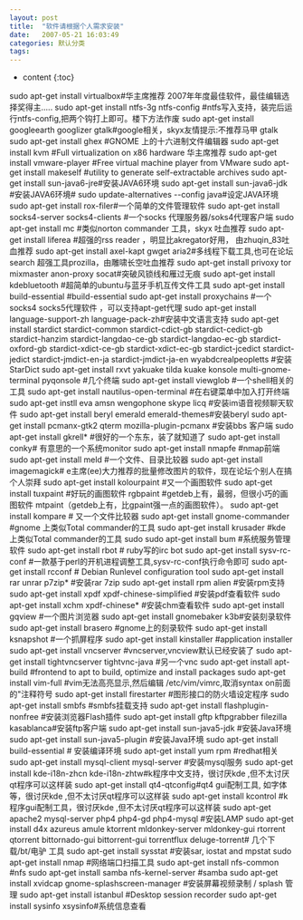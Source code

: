 ```yaml
---
layout: post
title:  "软件请根据个人需求安装"
date:   2007-05-21 16:03:49
categories: 默认分类
tags:
---
```


* content
{:toc}

sudo apt-get install virtualbox#华主席推荐 2007年年度最佳软件，最佳编辑选择奖得主..... sudo apt-get install ntfs-3g ntfs-config #ntfs写入支持，装完后运行ntfs-config,把两个钩打上即可。楼下方法作废 sudo apt-get install googleearth googlizer gtalk#google相关，skyx友情提示:不推荐马甲 gtalk sudo apt-get install ghex #GNOME 上的十六进制文件编辑器 sudo apt-get install kvm #Full virtualization on x86 hardware 华主席推荐 sudo apt-get install vmware-player #Free virtual machine player from VMware sudo apt-get install makeself #utility to generate self-extractable archives sudo apt-get install sun-java6-jre#安装JAVA6环境 sudo apt-get install sun-java6-jdk #安装JAVA6环境# sudo update-alternatives --config java#设定JAVA环境 sudo apt-get install rox-filer#一个简单的文件管理软件 sudo apt-get install socks4-server socks4-clients #一个socks 代理服务器/soks4代理客户端 sudo apt-get install mc #类似norton commander 工具，skyx 吐血推荐 sudo apt-get install liferea #超强的rss reader ，明显比akregator好用， 由zhuqin_83吐血推荐 sudo apt-get install axel-kapt gwget aria2#多线程下载工具,也可在论坛search 超强工具prozilla，由雕啸长空吐血推荐 sudo apt-get install privoxy tor mixmaster anon-proxy socat#突破风锁线和雁过无痕 sudo apt-get install kdebluetooth #超简单的ubuntu与蓝牙手机互传文件工具 sudo apt-get install build-essential #build-essential sudo apt-get install proxychains #一个socks4 socks5代理软件 ，可以支持apt-get代理 sudo apt-get install language-support-zh language-pack-zh#安装中文语言支持 sudo apt-get install stardict stardict-common stardict-cdict-gb stardict-cedict-gb stardict-hanzim stardict-langdao-ce-gb stardict-langdao-ec-gb stardict-oxford-gb stardict-xdict-ce-gb stardict-xdict-ec-gb stardict-jcedict stardict-jedict stardict-jmdict-en-ja stardict-jmdict-ja-en wyabdcrealpeopletts #安装StarDict sudo apt-get install rxvt yakuake tilda kuake konsole multi-gnome-terminal pyqonsole #几个终端 sudo apt-get install viewglob #一个shell相关的工具 sudo apt-get install nautilus-open-terminal #在右键菜单中加入打开终端 sudo apt-get instll eva amsn wengophone skype licq #安装im语音视频聊天软件 sudo apt-get install beryl emerald emerald-themes#安装beryl sudo apt-get install pcmanx-gtk2 qterm mozilla-plugin-pcmanx #安装bbs 客户端 sudo apt-get install gkrell* #很好的一个东东，装了就知道了 sudo apt-get install conky# 有意思的一个系统monitor sudo apt-get install nmapfe #nmap前端 sudo apt-get install meld #一个文件、目录比较器 sudo apt-get install imagemagick# e主席(ee)大力推荐的批量修改图片的软件，现在论坛个别人在搞个人崇拜 sudo apt-get install kolourpaint #又一个画图软件 sudo apt-get install tuxpaint #好玩的画图软件 rgbpaint #getdeb上有，最弱，但很小巧的画图软件 mtpaint（getdeb上有，比gpaint强一点的画图软件）。 sudo apt-get install kompare # 又一个文件比较器 sudo apt-get install gnome-commander #gnome 上类似Total commander的工具 sudo apt-get install krusader #kde 上类似Total commander的工具 sudo sudo apt-get install bum #系统服务管理软件 sudo apt-get install rbot # ruby写的irc bot sudo apt-get install sysv-rc-conf #一款基于perl的开机进程调整工具,sysv-rc-conf执行命令即可 sudo apt-get install rcconf # Debian Runlevel configuration tool sudo apt-get install rar unrar p7zip* #安装rar 7zip sudo apt-get install rpm alien #安装rpm支持 sudo apt-get install xpdf xpdf-chinese-simplified #安装pdf查看软件 sudo apt-get install xchm xpdf-chinese* #安装chm查看软件 sudo apt-get install gqview #一个图片浏览器 sudo apt-get install gnomebaker k3b#安装刻录软件 sudo apt-get install brasero #gnome上的刻录软件 sudo apt-get install ksnapshot #一个抓屏程序 sudo apt-get install kinstaller #application installer sudo apt-get install vncserver #vncserver,vncview默认已经安装了 sudo apt-get install tightvncserver tightvnc-java #另一个vnc sudo apt-get install apt-build #frontend to apt to build, optimize and install packages sudo apt-get install vim-full #vim无法高亮显示,然后编辑 /etc/vim/vimrc,取消syntax on前面的"注释符号 sudo apt-get install firestarter #图形接口的防火墙设定程序 sudo apt-get install smbfs #smbfs挂载支持 sudo apt-get install flashplugin-nonfree #安装浏览器Flash插件 sudo apt-get install gftp kftpgrabber filezilla kasablanca#安装ftp客户端 sudo apt-get install sun-java5-jdk #安装Java环境 sudo apt-get install sun-java5-plugin #安装Java环境 sudo apt-get install build-essential # 安装编译环境 sudo apt-get install yum rpm #redhat相关 sudo apt-get install mysql-client mysql-server #安装mysql服务 sudo apt-get install kde-i18n-zhcn kde-i18n-zhtw#k程序中文支持，很讨厌kde ,但不太讨厌qt程序可以这样装 sudo apt-get install qt4-qtconfig#qt4 gui配制工具, 如字体等，很讨厌kde ,但不太讨厌qt程序可以这样装 sudo apt-get install kcontrol #k程序gui配制工具，很讨厌kde ,但不太讨厌qt程序可以这样装 sudo apt-get apache2 mysql-server php4 php4-gd php4-mysql #安装LAMP sudo apt-get install d4x azureus amule ktorrent mldonkey-server mldonkey-gui rtorrent qtorrent bittornado-gui bittorrent-gui torrentflux deluge-torrent# 几个下载/bt/电驴 工具 sudo apt-get install sysstat #安装sar, iostat and mpstat sudo apt-get install nmap #网络端口扫描工具 sudo apt-get install nfs-common #nfs sudo apt-get install samba nfs-kernel-server #samba sudo apt-get install xvidcap gnome-splashscreen-manager #安装屏幕视频录制 / splash 管理 sudo apt-get install istanbul #Desktop session recorder sudo apt-get install sysinfo xsysinfo#系统信息查看
        
